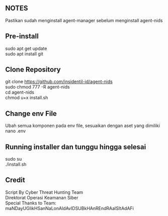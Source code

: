 ## NOTES
Pastikan sudah menginstall agent-manager sebelum menginstall agent-nids<br>

## Pre-install
sudo apt get update<br>
sudo apt install git

## Clone Repository
git clone https://github.com/insidentil-id/agent-nids<br>
sudo chmod 777 -R agent-nids<br>
cd agent-nids<br>
chmod u+x install.sh

## Change env File
Ubah semua komponen pada env file, sesuaikan dengan aset yang dimiliki<br>
nano .env

## Running installer dan tunggu hingga selesai
sudo su<br>
./install.sh

## Credit
Script By Cyber Threat Hunting Team<br>
Direktorat Operasi Keamanan Siber<br>
Special Thanks to Team: maNDayUGIikHSanNaLonAldAvIDSUBkHAnREndRAalSItAdAFi